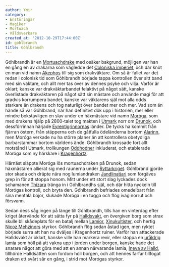 ```yaml
---
author: Ymir
category:
- Enstöringar
- Magiker
- Mortuach
- Våldsverkare
created_at: '2012-10-29T17:44:00Z'
id: góhlbrandh
title: Góhlbrandh
---
```

Góhlbrandh är en [Mortuachdrake] med osäker bakgrund, möjligen var han en gång en av drakarna som vägledde det [Coloniska imperiet], och där knöt en man vid namn [Akephos] till sig som drakväktare. Om så är fallet var det redan i colonisk tid som Góhlbrandh började tappa kontrollen över sitt band med sin väktare, och allt mer tas över av dennes psyke och vilja. Varför är oklart; kanske var drakväktarbandet felaktivt på något sätt, kanske överlistade drakväktaren på något sätt sin mästare och använde magi för att gradvis korrumpera bandet, kanske var väktarens själ mot alla odds starkare än drakens och tog naturligt över bandet mer och mer. Vad som än hände så var Góhlbrand, när han definitivt dök upp i historien, mer eller mindre bokstavligen en slav under en häxmästare vid namn [Moróga], som med drakens hjälp på 2800-talet tog makten i [Utmark] norr om [Drunok], och dessförrinnan härjade [Eyrentigrinnornas] länder. De tycks ha kommit från fjärran östern, från stäpperna och de gåtfulla ödeländerna bortom [Alarinn], men Moróga verkade nu ha större planer än att kontrollera obetydliga barbarstammar bortom världens ände. Góhlbrandh krossade fort allt motstånd i Utmark, trollkungen [Oddhodner] inkluderat, och etablerade Moróga som ny härskare i [Kragenhortz].

Härnäst släppte Moróga lös mortuachdraken på Drunok, sedan häxmästaren allierat sig med raunerna under [Ryttarkriget]. Góhlbrand gjorde stor skada och dräpte nära nog lumiandraken [Jandlinatjari] som förgäves grep in för att stoppa honom. Mitt under ett stort slag lyckades dock schamanen [Thizara] tränga in i Góhlbrandhs själ, och där hitta nyckeln till Morógas kontroll, och bryta den. Góhlbrandh befriades omedelbart från sina mentala bojor, slukade Moróga i en tugga och flög iväg norrut och försvann.

Sedan dess såg ingen på länge till Góhlbrandh, tills han en vinterdag efter kriget återvände för att sätta fyr på [Halldsvakt], en övergiven borg som strax skulle bli skådeplats för en batalj mellan [Lamior], [Xinukultister], och hertig [Nicoz Mehzinors] styrkor. Góhlbrandh flög sedan åstad igen, men ryktet började surra att han nu dväljes i Kragenhortz ruiner. Varför han attackerade Halldsvakt är oklart, kanske ville han markera revir, eller stoppa en [uråldrig lamia] som höll på att vakna upp i jorden under borgen, kanske hade det snarare något att göra med att en annan närvarande lamia, [Ineva av Halld], tillhörde Halldsätten som fordom höll borgen, och att hennes farfar tillfogat draken ett svårt sår en gång, i strid mot Morógas styrkor.

  [Mortuachdrake]: Mortuachdrake
  [Coloniska imperiet]: Colonan
  [Akephos]: Akephos
  [Moróga]: Moróga
  [Utmark]: Utmark
  [Drunok]: Drunok
  [Eyrentigrinnornas]: Eyrenskogarna
  [Alarinn]: Alarinn
  [Oddhodner]: Oddhodner
  [Kragenhortz]: Kragenhortz
  [Ryttarkriget]: Ryttarkriget
  [Jandlinatjari]: Jandlinatjari
  [Thizara]: Thizara
  [Halldsvakt]: Halldsvakt
  [Lamior]: Lamior
  [Xinukultister]: Xinukulterna
  [Nicoz Mehzinors]: Nicoz_Mehzinor
  [uråldrig lamia]: Ane-Mundu
  [Ineva av Halld]: Ineva_av_Halld